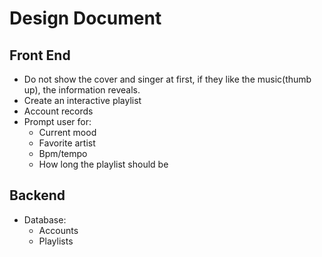 # Design Document

## Front End
- Do not show the cover and singer at first, if they like the music(thumb up), the information reveals.
- Create an interactive playlist
- Account records
- Prompt user for:
  - Current mood
  - Favorite artist
  - Bpm/tempo
  - How long the playlist should be

## Backend
- Database:
  - Accounts
  - Playlists
